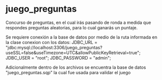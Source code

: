 # juego_preguntas

Concurso de preguntas, en el cual irás pasando de ronda a medida que respondes preguntas aleatorias, para lo cual ganarás un puntaje.

Se requiere conexión a la base de datos por medio de la ruta informada en la clase conexion con los datos:
JDBC_URL = "jdbc:mysql://localhost:3306/juego_preguntas?useSSL=false&useTimezone=UTC&allowPublicKeyRetrieval=true";
JDBC_USER = "root";
JDBC_PASSWORD = "admin";

Adicionalmente dentro de los archivos se encuentra la base de datos "juego_preguntas.sqp" la cual fue usada para validar el juego
